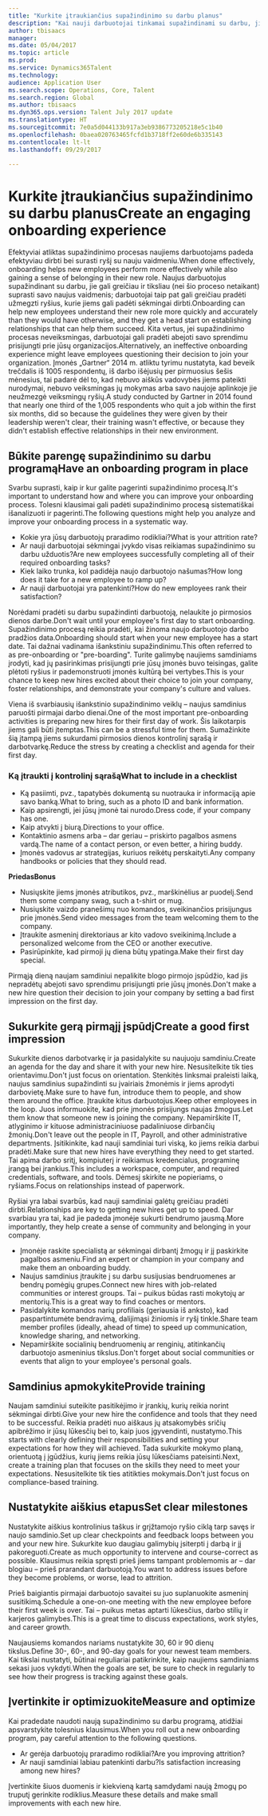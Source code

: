 ```yaml
---
title: "Kurkite įtraukiančius supažindinimo su darbu planus"
description: "Kai nauji darbuotojai tinkamai supažindinami su darbu, jie suvokia, kad yra naujosios organizacijos dalis."
author: tbisaacs
manager: 
ms.date: 05/04/2017
ms.topic: article
ms.prod: 
ms.service: Dynamics365Talent
ms.technology: 
audience: Application User
ms.search.scope: Operations, Core, Talent
ms.search.region: Global
ms.author: tbisaacs
ms.dyn365.ops.version: Talent July 2017 update
ms.translationtype: HT
ms.sourcegitcommit: 7e0a5d044133b917a3eb9386773205218e5c1b40
ms.openlocfilehash: 0baea020763465fcfd1b3718ff2e60de6b335143
ms.contentlocale: lt-lt
ms.lasthandoff: 09/29/2017

---
```


# <a name="create-an-engaging-onboarding-experience"></a><span data-ttu-id="6c266-103">Kurkite įtraukiančius supažindinimo su darbu planus</span><span class="sxs-lookup"><span data-stu-id="6c266-103">Create an engaging onboarding experience</span></span>

<span data-ttu-id="6c266-104">Efektyviai atliktas supažindinimo procesas naujiems darbuotojams padeda efektyviau dirbti bei surasti ryšį su nauju vaidmeniu.</span><span class="sxs-lookup"><span data-stu-id="6c266-104">When done effectively, onboarding helps new employees perform more effectively while also gaining a sense of belonging in their new role.</span></span> <span data-ttu-id="6c266-105">Naujus darbuotojus supažindinant su darbu, jie gali greičiau ir tiksliau (nei šio proceso netaikant) suprasti savo naujus vaidmenis; darbuotojai taip pat gali greičiau pradėti užmegzti ryšius, kurie jiems gali padėti sėkmingai dirbti.</span><span class="sxs-lookup"><span data-stu-id="6c266-105">Onboarding can help new employees understand their new role more quickly and accurately than they would have otherwise, and they get a head start on establishing relationships that can help them succeed.</span></span> <span data-ttu-id="6c266-106">Kita vertus, jei supažindinimo procesas neveiksmingas, darbuotojai gali pradėti abejoti savo sprendimu prisijungti prie jūsų organizacijos.</span><span class="sxs-lookup"><span data-stu-id="6c266-106">Alternatively, an ineffective onboarding experience might leave employees questioning their decision to join your organization.</span></span> <span data-ttu-id="6c266-107">Įmonės „Gartner“ 2014 m. atliktu tyrimu nustatyta, kad beveik trečdalis iš 1005 respondentų, iš darbo išėjusių per pirmuosius šešis mėnesius, tai padarė dėl to, kad nebuvo aiškūs vadovybės jiems pateikti nurodymai, nebuvo veiksmingas jų mokymas arba savo naujoje aplinkoje jie neužmezgė veiksmingų ryšių.</span><span class="sxs-lookup"><span data-stu-id="6c266-107">A study conducted by Gartner in 2014 found that nearly one third of the 1,005 respondents who quit a job within the first six months, did so because the guidelines they were given by their leadership weren't clear, their training wasn't effective, or because they didn't establish effective relationships in their new environment.</span></span>

## <a name="have-an-onboarding-program-in-place"></a><span data-ttu-id="6c266-108">Būkite parengę supažindinimo su darbu programą</span><span class="sxs-lookup"><span data-stu-id="6c266-108">Have an onboarding program in place</span></span>
<span data-ttu-id="6c266-109">Svarbu suprasti, kaip ir kur galite pagerinti supažindinimo procesą.</span><span class="sxs-lookup"><span data-stu-id="6c266-109">It's important to understand how and where you can improve your onboarding process.</span></span> <span data-ttu-id="6c266-110">Tolesni klausimai gali padėti supažindinimo procesą sistematiškai išanalizuoti ir pagerinti.</span><span class="sxs-lookup"><span data-stu-id="6c266-110">The following questions might help you analyze and improve your onboarding process in a systematic way.</span></span>

- <span data-ttu-id="6c266-111">Kokie yra jūsų darbuotojų praradimo rodikliai?</span><span class="sxs-lookup"><span data-stu-id="6c266-111">What is your attrition rate?</span></span>
- <span data-ttu-id="6c266-112">Ar nauji darbuotojai sėkmingai įvykdo visas reikiamas supažindinimo su darbu užduotis?</span><span class="sxs-lookup"><span data-stu-id="6c266-112">Are new employees successfully completing all of their required onboarding tasks?</span></span>
- <span data-ttu-id="6c266-113">Kiek laiko trunka, kol padidėja naujo darbuotojo našumas?</span><span class="sxs-lookup"><span data-stu-id="6c266-113">How long does it take for a new employee to ramp up?</span></span>
- <span data-ttu-id="6c266-114">Ar nauji darbuotojai yra patenkinti?</span><span class="sxs-lookup"><span data-stu-id="6c266-114">How do new employees rank their satisfaction?</span></span>

<span data-ttu-id="6c266-115">Norėdami pradėti su darbu supažindinti darbuotoją, nelaukite jo pirmosios dienos darbe.</span><span class="sxs-lookup"><span data-stu-id="6c266-115">Don't wait until your employee's first day to start onboarding.</span></span> <span data-ttu-id="6c266-116">Supažindinimo procesą reikia pradėti, kai žinoma naujo darbuotojo darbo pradžios data.</span><span class="sxs-lookup"><span data-stu-id="6c266-116">Onboarding should start when your new employee has a start date.</span></span> <span data-ttu-id="6c266-117">Tai dažnai vadinama išankstiniu supažindinimu.</span><span class="sxs-lookup"><span data-stu-id="6c266-117">This often referred to as pre-onboarding or "pre-boarding".</span></span> <span data-ttu-id="6c266-118">Turite galimybę naujiems samdiniams įrodyti, kad jų pasirinkimas prisijungti prie jūsų įmonės buvo teisingas, galite plėtoti ryšius ir pademonstruoti įmonės kultūrą bei vertybes.</span><span class="sxs-lookup"><span data-stu-id="6c266-118">This is your chance to keep new hires excited about their choice to join your company, foster relationships, and demonstrate your company's culture and values.</span></span>

<span data-ttu-id="6c266-119">Viena iš svarbiausių išankstinio supažindinimo veiklų – naujus samdinius paruošti pirmajai darbo dienai.</span><span class="sxs-lookup"><span data-stu-id="6c266-119">One of the most important pre-onboarding activities is preparing new hires for their first day of work.</span></span> <span data-ttu-id="6c266-120">Šis laikotarpis jiems gali būti įtemptas.</span><span class="sxs-lookup"><span data-stu-id="6c266-120">This can be a stressful time for them.</span></span> <span data-ttu-id="6c266-121">Sumažinkite šią įtampą jiems sukurdami pirmosios dienos kontrolinį sąrašą ir darbotvarkę.</span><span class="sxs-lookup"><span data-stu-id="6c266-121">Reduce the stress by creating a checklist and agenda for their first day.</span></span>

### <a name="what-to-include-in-a-checklist"></a><span data-ttu-id="6c266-122">Ką įtraukti į kontrolinį sąrašą</span><span class="sxs-lookup"><span data-stu-id="6c266-122">What to include in a checklist</span></span>

- <span data-ttu-id="6c266-123">Ką pasiimti, pvz., tapatybės dokumentą su nuotrauka ir informaciją apie savo banką.</span><span class="sxs-lookup"><span data-stu-id="6c266-123">What to bring, such as a photo ID and bank information.</span></span>
- <span data-ttu-id="6c266-124">Kaip apsirengti, jei jūsų įmonė tai nurodo.</span><span class="sxs-lookup"><span data-stu-id="6c266-124">Dress code, if your company has one.</span></span>
- <span data-ttu-id="6c266-125">Kaip atvykti į biurą.</span><span class="sxs-lookup"><span data-stu-id="6c266-125">Directions to your office.</span></span>
- <span data-ttu-id="6c266-126">Kontaktinio asmens arba – dar geriau – priskirto pagalbos asmens vardą.</span><span class="sxs-lookup"><span data-stu-id="6c266-126">The name of a contact person, or even better, a hiring buddy.</span></span>
- <span data-ttu-id="6c266-127">Įmonės vadovus ar strategijas, kuriuos reikėtų perskaityti.</span><span class="sxs-lookup"><span data-stu-id="6c266-127">Any company handbooks or policies that they should read.</span></span>

<span data-ttu-id="6c266-128">**Priedas**</span><span class="sxs-lookup"><span data-stu-id="6c266-128">**Bonus**</span></span>

- <span data-ttu-id="6c266-129">Nusiųskite jiems įmonės atributikos, pvz., marškinėlius ar puodelį.</span><span class="sxs-lookup"><span data-stu-id="6c266-129">Send them some company swag, such a t-shirt or mug.</span></span>
- <span data-ttu-id="6c266-130">Nusiųskite vaizdo pranešimų nuo komandos, sveikinančios prisijungus prie įmonės.</span><span class="sxs-lookup"><span data-stu-id="6c266-130">Send video messages from the team welcoming them to the company.</span></span>
- <span data-ttu-id="6c266-131">Įtraukite asmeninį direktoriaus ar kito vadovo sveikinimą.</span><span class="sxs-lookup"><span data-stu-id="6c266-131">Include a personalized welcome from the CEO or another executive.</span></span>
- <span data-ttu-id="6c266-132">Pasirūpinkite, kad pirmoji jų diena būtų ypatinga.</span><span class="sxs-lookup"><span data-stu-id="6c266-132">Make their first day special.</span></span>

<span data-ttu-id="6c266-133">Pirmąją dieną naujam samdiniui nepalikite blogo pirmojo įspūdžio, kad jis nepradėtų abejoti savo sprendimu prisijungti prie jūsų įmonės.</span><span class="sxs-lookup"><span data-stu-id="6c266-133">Don't make a new hire question their decision to join your company by setting a bad first impression on the first day.</span></span>

## <a name="create-a-good-first-impression"></a><span data-ttu-id="6c266-134">Sukurkite gerą pirmąjį įspūdį</span><span class="sxs-lookup"><span data-stu-id="6c266-134">Create a good first impression</span></span>

<span data-ttu-id="6c266-135">Sukurkite dienos darbotvarkę ir ja pasidalykite su naujuoju samdiniu.</span><span class="sxs-lookup"><span data-stu-id="6c266-135">Create an agenda for the day and share it with your new hire.</span></span> <span data-ttu-id="6c266-136">Nesusitelkite tik ties orientavimu.</span><span class="sxs-lookup"><span data-stu-id="6c266-136">Don't just focus on orientation.</span></span> <span data-ttu-id="6c266-137">Stenkitės linksmai praleisti laiką, naujus samdinius supažindinti su įvairiais žmonėmis ir jiems aprodyti darbovietę.</span><span class="sxs-lookup"><span data-stu-id="6c266-137">Make sure to have fun, introduce them to people, and show them around the office.</span></span> <span data-ttu-id="6c266-138">Įtraukite kitus darbuotojus.</span><span class="sxs-lookup"><span data-stu-id="6c266-138">Keep other employees in the loop.</span></span> <span data-ttu-id="6c266-139">Juos informuokite, kad prie įmonės prisijungs naujas žmogus.</span><span class="sxs-lookup"><span data-stu-id="6c266-139">Let them know that someone new is joining the company.</span></span> <span data-ttu-id="6c266-140">Nepamirškite IT, atlyginimo ir kituose administraciniuose padaliniuose dirbančių žmonių.</span><span class="sxs-lookup"><span data-stu-id="6c266-140">Don't leave out the people in IT, Payroll, and other administrative departments.</span></span> <span data-ttu-id="6c266-141">Įsitikinkite, kad nauji samdiniai turi viską, ko jiems reikia darbui pradėti.</span><span class="sxs-lookup"><span data-stu-id="6c266-141">Make sure that new hires have everything they need to get started.</span></span> <span data-ttu-id="6c266-142">Tai apima darbo sritį, kompiuterį ir reikiamus kredencialus, programinę įrangą bei įrankius.</span><span class="sxs-lookup"><span data-stu-id="6c266-142">This includes a workspace, computer, and required credentials, software, and tools.</span></span> <span data-ttu-id="6c266-143">Dėmesį skirkite ne popieriams, o ryšiams.</span><span class="sxs-lookup"><span data-stu-id="6c266-143">Focus on relationships instead of paperwork.</span></span>

<span data-ttu-id="6c266-144">Ryšiai yra labai svarbūs, kad nauji samdiniai galėtų greičiau pradėti dirbti.</span><span class="sxs-lookup"><span data-stu-id="6c266-144">Relationships are key to getting new hires get up to speed.</span></span> <span data-ttu-id="6c266-145">Dar svarbiau yra tai, kad jie padeda įmonėje sukurti bendrumo jausmą.</span><span class="sxs-lookup"><span data-stu-id="6c266-145">More importantly, they help create a sense of community and belonging in your company.</span></span>

- <span data-ttu-id="6c266-146">Įmonėje raskite specialistą ar sėkmingai dirbantį žmogų ir jį paskirkite pagalbos asmeniu.</span><span class="sxs-lookup"><span data-stu-id="6c266-146">Find an expert or champion in your company and make them an onboarding buddy.</span></span>
- <span data-ttu-id="6c266-147">Naujus samdinius įtraukite į su darbu susijusias bendruomenes ar bendrų pomėgių grupes.</span><span class="sxs-lookup"><span data-stu-id="6c266-147">Connect new hires with job-related communities or interest groups.</span></span> <span data-ttu-id="6c266-148">Tai – puikus būdas rasti mokytojų ar mentorių.</span><span class="sxs-lookup"><span data-stu-id="6c266-148">This is a great way to find coaches or mentors.</span></span>
- <span data-ttu-id="6c266-149">Pasidalykite komandos narių profiliais (geriausia iš anksto), kad paspartintumėte bendravimą, dalijimąsi žiniomis ir ryšį tinkle.</span><span class="sxs-lookup"><span data-stu-id="6c266-149">Share team member profiles (ideally, ahead of time) to speed up communication, knowledge sharing, and networking.</span></span>
- <span data-ttu-id="6c266-150">Nepamirškite socialinių bendruomenių ar renginių, atitinkančių darbuotojo asmeninius tikslus.</span><span class="sxs-lookup"><span data-stu-id="6c266-150">Don't forget about social communities or events that align to your employee's personal goals.</span></span>

## <a name="provide-training"></a><span data-ttu-id="6c266-151">Samdinius apmokykite</span><span class="sxs-lookup"><span data-stu-id="6c266-151">Provide training</span></span>

<span data-ttu-id="6c266-152">Naujam samdiniui suteikite pasitikėjimo ir įrankių, kurių reikia norint sėkmingai dirbti.</span><span class="sxs-lookup"><span data-stu-id="6c266-152">Give your new hire the confidence and tools that they need to be successful.</span></span> <span data-ttu-id="6c266-153">Reikia pradėti nuo aiškaus jų atsakomybės sričių apibrėžimo ir jūsų lūkesčių bei to, kaip juos įgyvendinti, nustatymo.</span><span class="sxs-lookup"><span data-stu-id="6c266-153">This starts with clearly defining their responsibilities and setting your expectations for how they will achieved.</span></span> <span data-ttu-id="6c266-154">Tada sukurkite mokymo planą, orientuotą į įgūdžius, kurių jiems reikia jūsų lūkesčiams pateisinti.</span><span class="sxs-lookup"><span data-stu-id="6c266-154">Next, create a training plan that focuses on the skills they need to meet your expectations.</span></span> <span data-ttu-id="6c266-155">Nesusitelkite tik ties atitikties mokymais.</span><span class="sxs-lookup"><span data-stu-id="6c266-155">Don't just focus on compliance-based training.</span></span>

## <a name="set-clear-milestones"></a><span data-ttu-id="6c266-156">Nustatykite aiškius etapus</span><span class="sxs-lookup"><span data-stu-id="6c266-156">Set clear milestones</span></span>

<span data-ttu-id="6c266-157">Nustatykite aiškius kontrolinius taškus ir grįžtamojo ryšio ciklą tarp savęs ir naujo samdinio.</span><span class="sxs-lookup"><span data-stu-id="6c266-157">Set up clear checkpoints and feedback loops between you and your new hire.</span></span> <span data-ttu-id="6c266-158">Sukurkite kuo daugiau galimybių įsiterpti į darbą ir jį pakoreguoti.</span><span class="sxs-lookup"><span data-stu-id="6c266-158">Create as much opportunity to intervene and course-correct as possible.</span></span> <span data-ttu-id="6c266-159">Klausimus reikia spręsti prieš jiems tampant problemomis ar – dar blogiau – prieš prarandant darbuotoją.</span><span class="sxs-lookup"><span data-stu-id="6c266-159">You want to address issues before they become problems, or worse, lead to attrition.</span></span>

<span data-ttu-id="6c266-160">Prieš baigiantis pirmajai darbuotojo savaitei su juo suplanuokite asmeninį susitikimą.</span><span class="sxs-lookup"><span data-stu-id="6c266-160">Schedule a one-on-one meeting with the new employee before their first week is over.</span></span> <span data-ttu-id="6c266-161">Tai – puikus metas aptarti lūkesčius, darbo stilių ir karjeros galimybes.</span><span class="sxs-lookup"><span data-stu-id="6c266-161">This is a great time to discuss expectations, work styles, and career growth.</span></span>

<span data-ttu-id="6c266-162">Naujausiems komandos nariams nustatykite 30, 60 ir 90 dienų tikslus.</span><span class="sxs-lookup"><span data-stu-id="6c266-162">Define 30-, 60-, and 90-day goals for your newest team members.</span></span> <span data-ttu-id="6c266-163">Kai tikslai nustatyti, būtinai reguliariai patikrinkite, kaip naujiems samdiniams sekasi juos vykdyti.</span><span class="sxs-lookup"><span data-stu-id="6c266-163">When the goals are set, be sure to check in regularly to see how their progress is tracking against these goals.</span></span>

## <a name="measure-and-optimize"></a><span data-ttu-id="6c266-164">Įvertinkite ir optimizuokite</span><span class="sxs-lookup"><span data-stu-id="6c266-164">Measure and optimize</span></span>

<span data-ttu-id="6c266-165">Kai pradedate naudoti naują supažindinimo su darbu programą, atidžiai apsvarstykite tolesnius klausimus.</span><span class="sxs-lookup"><span data-stu-id="6c266-165">When you roll out a new onboarding program, pay careful attention to the following questions.</span></span> 

- <span data-ttu-id="6c266-166">Ar gerėja darbuotojų praradimo rodikliai?</span><span class="sxs-lookup"><span data-stu-id="6c266-166">Are you improving attrition?</span></span>
- <span data-ttu-id="6c266-167">Ar nauji samdiniai labiau patenkinti darbu?</span><span class="sxs-lookup"><span data-stu-id="6c266-167">Is satisfaction increasing among new hires?</span></span> 

<span data-ttu-id="6c266-168">Įvertinkite šiuos duomenis ir kiekvieną kartą samdydami naują žmogų po truputį gerinkite rodiklius.</span><span class="sxs-lookup"><span data-stu-id="6c266-168">Measure these details and make small improvements with each new hire.</span></span>


